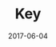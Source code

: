 ---
title: Key
date: '2017-06-04'
thumb_image: images/mar-2yo/key.jpg
thumb_image_alt: Key
image: images/mar-2yo/key.jpg
image_alt: Key
template: project
---	
